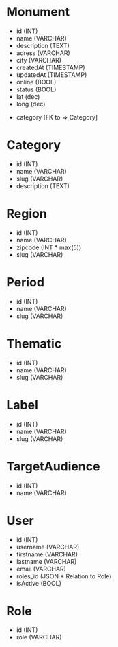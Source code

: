 # Monument

- id (INT)
- name (VARCHAR)
- description (TEXT)
- adress (VARCHAR)
- city (VARCHAR)
- createdAt (TIMESTAMP)
- updatedAt (TIMESTAMP)
- online (BOOL)
- status (BOOL)
- lat (dec)
- long (dec)
<!-- Relations -->
- category [FK to => Category]
<!-- - category_id (Relation : OneToMany) -->

# Category

- id (INT)
- name (VARCHAR)
- slug (VARCHAR)
- description (TEXT)

# Region 

- id (INT)
- name (VARCHAR)
- zipcode (INT * max(5))
- slug (VARCHAR)

# Period

- id (INT)
- name (VARCHAR)
- slug (VARCHAR)

# Thematic

- id (INT)
- name (VARCHAR)
- slug (VARCHAR)

# Label

- id (INT)
- name (VARCHAR)
- slug (VARCHAR)


# TargetAudience

- id (INT)
- name (VARCHAR)

# User

- id (INT)
- username (VARCHAR)
- firstname (VARCHAR)
- lastname (VARCHAR)
- email (VARCHAR)
- roles_id (JSON * Relation to Role)
- isActive (BOOL)

# Role 

- id (INT)
- role (VARCHAR)
